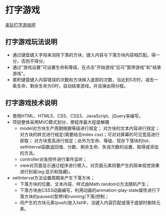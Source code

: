 # 打字游戏
[来玩打字游戏吧](https://enka33.github.io/typingGame)
## 打字游戏玩法说明
* 通过键盘键入字母来消除下落的方块，键入内容与下落方块内容相匹配，得一分，否则不得分。
* 通过"游戏设置"可设置生命和等级，在点击"开始游戏"后可"暂停游戏"和"结束游戏"。
* 累积键盘键入内容错误的次数和方块掉入底部的次数，当达到5次时，减去一条生命，剩余生命为0时，自动结束游戏，并且弹出得分框。
## 打字游戏技术说明
* 使用HTML、HTML5、CSS、CSS3、JavaScript、jQuery来编写。
* 项目整体采用MVC模式划分，使程序最大程度解耦
	* model对方块生产周期根据等级进行规定； 对方块的文本内容进行规定；对方块的样式进行规定(需要结合index.css)；可对对屏幕的可见宽高进行获取； 对方块宽高进行规定；此外为生命、等级、现存下落块的list、setInterval函数返回值、分数、剩余生命、失误次数的设置、取得或添加的方法。
	* controller对各控件进行事件监听；
	* view对页面显示通过程序进行楔入，对页面元素将要产生的简单视觉效果进行封装(eg:显示和隐藏)。
* setInterval方法设置周期来产生下落方块；
	* 下落方块的位置、文本内容、样式由Math.random()方法随机产生；
	*	下落方块由CSS3动画编写，利用动画的animation-play-state属性进行下落方块的paused(暂停)和running(下落)控制；
	* 将产生的方块元素(push)放入list中，当键入内容匹配或落于底部时删除元素。
	
